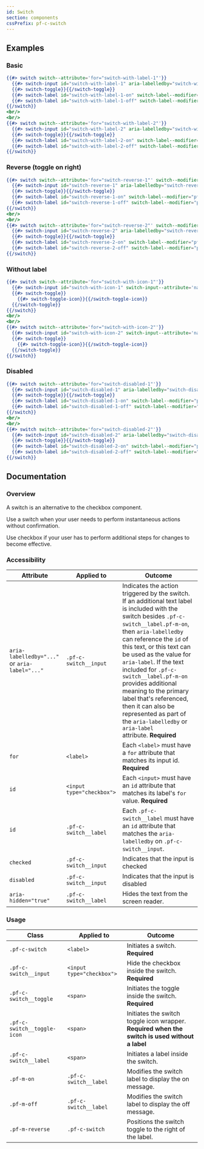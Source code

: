 ```yaml
---
id: Switch
section: components
cssPrefix: pf-c-switch
---
```


## Examples
### Basic
```hbs
{{#> switch switch--attribute='for="switch-with-label-1"'}}
  {{#> switch-input id="switch-with-label-1" aria-labelledby="switch-with-label-1-on" switch-input--attribute='name="switchExample1" checked'}}{{/switch-input}}
  {{#> switch-toggle}}{{/switch-toggle}}
  {{#> switch-label id="switch-with-label-1-on" switch-label--modifier="pf-m-on" switch-label--attribute='aria-hidden="true"'}}Message when on{{/switch-label}}
  {{#> switch-label id="switch-with-label-1-off" switch-label--modifier="pf-m-off" switch-label--attribute='aria-hidden="true"'}}Message when off{{/switch-label}}
{{/switch}}
<br/>
<br/>
{{#> switch switch--attribute='for="switch-with-label-2"'}}
  {{#> switch-input id="switch-with-label-2" aria-labelledby="switch-with-label-2-on" switch-input--attribute='name="switchExample2"'}}{{/switch-input}}
  {{#> switch-toggle}}{{/switch-toggle}}
  {{#> switch-label id="switch-with-label-2-on" switch-label--modifier="pf-m-on" switch-label--attribute='aria-hidden="true"'}}Message when on{{/switch-label}}
  {{#> switch-label id="switch-with-label-2-off" switch-label--modifier="pf-m-off" switch-label--attribute='aria-hidden="true"'}}Message when off{{/switch-label}}
{{/switch}}
```

### Reverse (toggle on right)
```hbs
{{#> switch switch--attribute='for="switch-reverse-1"' switch--modifier="pf-m-reverse"}}
  {{#> switch-input id="switch-reverse-1" aria-labelledby="switch-reverse-1-on" switch-input--attribute='name="switchExample1" checked'}}{{/switch-input}}
  {{#> switch-toggle}}{{/switch-toggle}}
  {{#> switch-label id="switch-reverse-1-on" switch-label--modifier="pf-m-on" switch-label--attribute='aria-hidden="true"'}}Message when on{{/switch-label}}
  {{#> switch-label id="switch-reverse-1-off" switch-label--modifier="pf-m-off" switch-label--attribute='aria-hidden="true"'}}Message when off{{/switch-label}}
{{/switch}}
<br/>
<br/>
{{#> switch switch--attribute='for="switch-reverse-2"' switch--modifier="pf-m-reverse"}}
  {{#> switch-input id="switch-reverse-2" aria-labelledby="switch-reverse-2-on" switch-input--attribute='name="switchExample2"'}}{{/switch-input}}
  {{#> switch-toggle}}{{/switch-toggle}}
  {{#> switch-label id="switch-reverse-2-on" switch-label--modifier="pf-m-on" switch-label--attribute='aria-hidden="true"'}}Message when on{{/switch-label}}
  {{#> switch-label id="switch-reverse-2-off" switch-label--modifier="pf-m-off" switch-label--attribute='aria-hidden="true"'}}Message when off{{/switch-label}}
{{/switch}}
```

### Without label
```hbs
{{#> switch switch--attribute='for="switch-with-icon-1"'}}
  {{#> switch-input id="switch-with-icon-1" switch-input--attribute='name="switchExample3" checked'}}{{/switch-input}}
  {{#> switch-toggle}}
    {{#> switch-toggle-icon}}{{/switch-toggle-icon}}
  {{/switch-toggle}}
{{/switch}}
<br/>
<br/>
{{#> switch switch--attribute='for="switch-with-icon-2"'}}
  {{#> switch-input id="switch-with-icon-2" switch-input--attribute='name="switchExample4"'}}{{/switch-input}}
  {{#> switch-toggle}}
    {{#> switch-toggle-icon}}{{/switch-toggle-icon}}
  {{/switch-toggle}}
{{/switch}}
```

### Disabled
```hbs
{{#> switch switch--attribute='for="switch-disabled-1"'}}
  {{#> switch-input id="switch-disabled-1" aria-labelledby="switch-disabled-1-on" switch-input--attribute='name="switchExample5" disabled checked'}}{{/switch-input}}
  {{#> switch-toggle}}{{/switch-toggle}}
  {{#> switch-label id="switch-disabled-1-on" switch-label--modifier="pf-m-on" switch-label--attribute='aria-hidden="true"'}}Message when on{{/switch-label}}
  {{#> switch-label id="switch-disabled-1-off" switch-label--modifier="pf-m-off" switch-label--attribute='aria-hidden="true"'}}Message when off{{/switch-label}}
{{/switch}}
<br/>
<br/>
{{#> switch switch--attribute='for="switch-disabled-2"'}}
  {{#> switch-input id="switch-disabled-2" aria-labelledby="switch-disabled-2-on" switch-input--attribute='name="switchExample6" disabled'}}{{/switch-input}}
  {{#> switch-toggle}}{{/switch-toggle}}
  {{#> switch-label id="switch-disabled-2-on" switch-label--modifier="pf-m-on" switch-label--attribute='aria-hidden="true"'}}Message when on{{/switch-label}}
  {{#> switch-label id="switch-disabled-2-off" switch-label--modifier="pf-m-off" switch-label--attribute='aria-hidden="true"'}}Message when off{{/switch-label}}
{{/switch}}
```

## Documentation
### Overview
A switch is an alternative to the checkbox component.

Use a switch when your user needs to perform instantaneous actions without confirmation.

Use checkbox if your user has to perform additional steps for changes to become effective.

### Accessibility
| Attribute | Applied to | Outcome |
| -- | -- | -- |
| `aria-labelledby="..."` or `aria-label="..."` | `.pf-c-switch__input` | Indicates the action triggered by the switch. If an additional text label is included with the switch besides `.pf-c-switch__label.pf-m-on`, then `aria-labelledby` can reference the `id` of this text, or this text can be used as the value for `aria-label`. If the text included for `.pf-c-switch__label.pf-m-on` provides additional meaning to the primary label that's referenced, then it can also be represented as part of the `aria-labelledby` or `aria-label` attribute. **Required** |
| `for` | `<label>` | Each `<label>` must have a `for` attribute that matches its input id. **Required** |
| `id` | `<input type="checkbox">` | Each `<input>` must have an `id` attribute that matches its label's `for` value. **Required** |
| `id` | `.pf-c-switch__label` | Each `.pf-c-switch__label` must have an `id` attribute that matches the `aria-labelledby` on `.pf-c-switch__input`. |
| `checked` | `.pf-c-switch__input` |  Indicates that the input is checked |
| `disabled` | `.pf-c-switch__input` |  Indicates that the input is disabled |
| `aria-hidden="true"` | `.pf-c-switch__label` | Hides the text from the screen reader. |

### Usage
| Class | Applied to | Outcome |
| -- | -- | -- |
| `.pf-c-switch` | `<label>` |  Initiates a switch. **Required**  |
| `.pf-c-switch__input` | `<input type="checkbox">` |  Hide the checkbox inside the switch. **Required**  |
| `.pf-c-switch__toggle` | `<span>` |  Initiates the toggle inside the switch. **Required**  |
| `.pf-c-switch__toggle-icon` | `<span>` | Initiates the switch toggle icon wrapper. **Required when the switch is used without a label** |
| `.pf-c-switch__label` | `<span>` |  Initiates a label inside the switch. |
| `.pf-m-on` | `.pf-c-switch__label` | Modifies the switch label to display the on message. |
| `.pf-m-off` | `.pf-c-switch__label` | Modifies the switch label to display the off message. |
| `.pf-m-reverse` | `.pf-c-switch` | Positions the switch toggle to the right of the label. |

